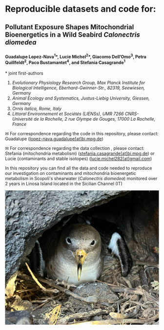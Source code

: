 # Reproducible datasets and code for:

## Pollutant Exposure Shapes Mitochondrial Bioenergetics in a Wild Seabird *Calonectris diomedea*

### 

#### Guadalupe Lopez-Nava<sup>1</sup>\*, Lucie Michel<sup>2</sup>\*, Giacomo Dell’Omo<sup>3</sup>, Petra Quillfeldt<sup>2</sup>,  Paco Bustamantet<sup>4</sup>, and Stefania Casagrande<sup>1</sup>

\* joint first-authors

1)  *Evolutionary Physiology Research Group, Max Planck Institute for Biological Intelligence, Eberhard-Gwinner-Str., 82319, Seewiesen, Germany*
2)  *Animal Ecology and Systematics, Justus-Liebig University, Giessen, Germany*
3)  *Ornis italica, Rome, Italy*
4)  *Littoral Environnement et Sociétés (LIENSs), UMR 7266 CNRS-Université de la Rochelle, 2 rue Olympe de Gouges, 17000 La Rochelle, France*


✉ For correspondence regarding the code in this repository, please
contact: Guadalupe
(<a href= "mailto:lopez-nava.guadalupe@bi.mpg.de">lopez-nava.guadalupe[at]bi.mpg.de</a>)

✉ For correspondence regarding the data collection , please
contact: Stefania (mitochondria metabolism)
(<a href= "mailto:stefania.casagrande@bi.mpg.de">stefania.casagrande[at]bi.mpg.de</a>) or
Lucie (contaminants and stable isotopes)
(<a href= "mailto:lucie.michel282@gmail.com">lucie.michel282[at]gmail.com</a>)

In this repository you can find all the data and code needed to
reproduce our investigation on contaminants and mitochondria 
bioenergetic metabolism in Scopoli's shearwater (*Calonectris diomedea*) monitored over 2 years in Linosa Island located in the Sicilian Channel (IT)

![](images/shearwateradult.jpeg)

